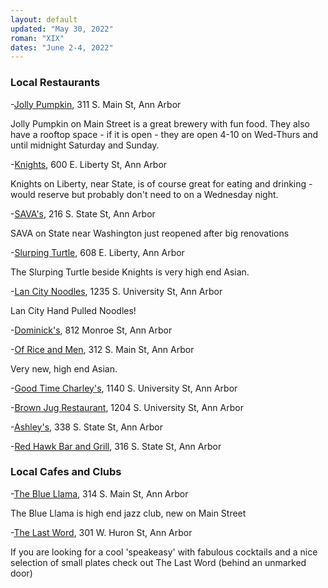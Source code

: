 ```yaml
---
layout: default
updated: "May 30, 2022"
roman: "XIX"
dates: "June 2-4, 2022"
---
```






### Local Restaurants

-[Jolly Pumpkin](https://annarbor.jollypumpkin.com/), 311 S. Main St, Ann Arbor

Jolly Pumpkin on Main Street is a great brewery with fun food. They also have a rooftop space - if it is open - they are open 4-10 on Wed-Thurs and until midnight Saturday and Sunday.

-[Knights](https://knightsrestaurants.com/), 600 E. Liberty St, Ann Arbor

Knights on Liberty, near State, is of course great for eating and drinking - would reserve but probably don't need to on a Wednesday night. 

-[SAVA's](https://www.savasannarbor.com/), 216 S. State St, Ann Arbor

SAVA on State near Washington just reopened after big renovations

-[Slurping Turtle](http://slurpingturtle.com/annarbor), 608 E. Liberty, Ann Arbor

The Slurping Turtle beside Knights is very high end Asian.

-[Lan City Noodles](https://www.lancitynoodles.com/), 1235 S. University St, Ann Arbor

Lan City Hand Pulled Noodles!

-[Dominick's](https://casa-dominicks.business.site/), 812 Monroe St, Ann Arbor

-[Of Rice and Men](https://ofriceandmen.com/), 312 S. Main St, Ann Arbor

Very new, high end Asian.

-[Good Time Charley's](https://www.charleysannarbor.com/), 1140 S. University St, Ann Arbor

-[Brown Jug Restaurant](http://www.brownjug-annarbor.com/), 1204 S. University St, Ann Arbor

-[Ashley's](http://www.ashleys.com/newsite/#!/), 338 S. State St, Ann Arbor

-[Red Hawk Bar and Grill](https://www.redhawkannarbor.com/), 316 S. State St, Ann Arbor

### Local Cafes and Clubs

-[The Blue Llama](https://www.bluellamaclub.com/), 314 S. Main St, Ann Arbor

The Blue Llama is high end jazz club, new on Main Street 

-[The Last Word](https://thelastwordbar.com/food-menu), 301 W. Huron St, Ann Arbor

If you are looking for a cool 'speakeasy' with fabulous cocktails and a nice selection of small plates check out The Last Word (behind an unmarked door) 

